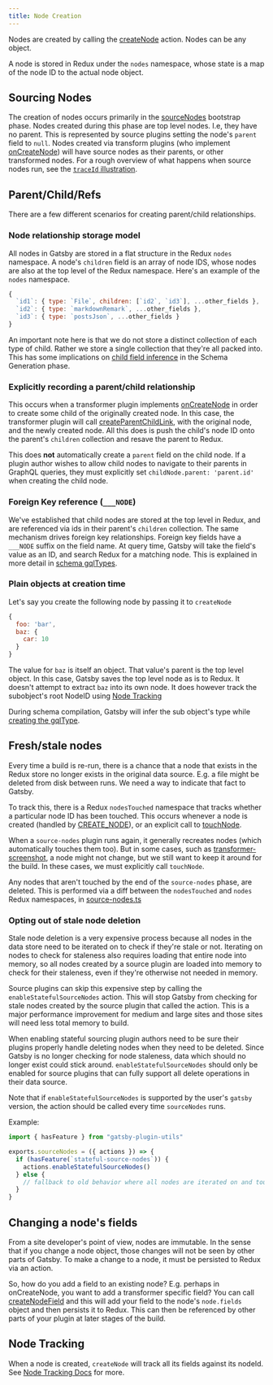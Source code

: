 ```yaml
---
title: Node Creation
---
```


Nodes are created by calling the [createNode](/docs/reference/config-files/actions/#createNode) action. Nodes can be any object.

A node is stored in Redux under the `nodes` namespace, whose state is a map of the node ID to the actual node object.

## Sourcing Nodes

The creation of nodes occurs primarily in the [sourceNodes](/docs/reference/config-files/gatsby-node/#sourceNodes) bootstrap phase. Nodes created during this phase are top level nodes. I.e, they have no parent. This is represented by source plugins setting the node's `parent` field to `null`. Nodes created via transform plugins (who implement [onCreateNode](/docs/reference/config-files/gatsby-node/#onCreateNode)) will have source nodes as their parents, or other transformed nodes. For a rough overview of what happens when source nodes run, see the [`traceId` illustration](/docs/how-plugins-apis-are-run/#using-traceid-to-await-downstream-api-calls).

## Parent/Child/Refs

There are a few different scenarios for creating parent/child relationships.

### Node relationship storage model

All nodes in Gatsby are stored in a flat structure in the Redux `nodes` namespace. A node's `children` field is an array of node IDS, whose nodes are also at the top level of the Redux namespace. Here's an example of the `nodes` namespace.

```javascript
{
  `id1`: { type: `File`, children: [`id2`, `id3`], ...other_fields },
  `id2`: { type: `markdownRemark`, ...other_fields },
  `id3`: { type: `postsJson`, ...other_fields }
}
```

An important note here is that we do not store a distinct collection of each type of child. Rather we store a single collection that they're all packed into. This has some implications on [child field inference](/docs/schema-generation/#4-parent--children-relationships) in the Schema Generation phase.

### Explicitly recording a parent/child relationship

This occurs when a transformer plugin implements [onCreateNode](/docs/reference/config-files/gatsby-node/#onCreateNode) in order to create some child of the originally created node. In this case, the transformer plugin will call [createParentChildLink](/docs/reference/config-files/actions/#createParentChildLink), with the original node, and the newly created node. All this does is push the child's node ID onto the parent's `children` collection and resave the parent to Redux.

This does **not** automatically create a `parent` field on the child node. If a plugin author wishes to allow child nodes to navigate to their parents in GraphQL queries, they must explicitly set `childNode.parent: 'parent.id'` when creating the child node.

### Foreign Key reference (`___NODE`)

We've established that child nodes are stored at the top level in Redux, and are referenced via ids in their parent's `children` collection. The same mechanism drives foreign key relationships. Foreign key fields have a `___NODE` suffix on the field name. At query time, Gatsby will take the field's value as an ID, and search Redux for a matching node. This is explained in more detail in [schema gqlTypes](/docs/schema-inference#foreign-key-reference-___node).

### Plain objects at creation time

Let's say you create the following node by passing it to `createNode`

```javascript
{
  foo: 'bar',
  baz: {
    car: 10
  }
}
```

The value for `baz` is itself an object. That value's parent is the top level object. In this case, Gatsby saves the top level node as is to Redux. It doesn't attempt to extract `baz` into its own node. It does however track the subobject's root NodeID using [Node Tracking](/docs/node-tracking/)

During schema compilation, Gatsby will infer the sub object's type while [creating the gqlType](/docs/schema-inference#plain-object-or-value-field).

## Fresh/stale nodes

Every time a build is re-run, there is a chance that a node that exists in the Redux store no longer exists in the original data source. E.g. a file might be deleted from disk between runs. We need a way to indicate that fact to Gatsby.

To track this, there is a Redux `nodesTouched` namespace that tracks whether a particular node ID has been touched. This occurs whenever a node is created (handled by [CREATE_NODE](https://github.com/gatsbyjs/gatsby/blob/master/packages/gatsby/src/redux/reducers/nodes-touched.ts)), or an explicit call to [touchNode](/docs/reference/config-files/actions/#touchNode).

When a `source-nodes` plugin runs again, it generally recreates nodes (which automatically touches them too). But in some cases, such as [transformer-screenshot](https://github.com/gatsbyjs/gatsby/blob/master/packages/gatsby-transformer-screenshot/src/gatsby-node.js#L56), a node might not change, but we still want to keep it around for the build. In these cases, we must explicitly call `touchNode`.

Any nodes that aren't touched by the end of the `source-nodes` phase, are deleted. This is performed via a diff between the `nodesTouched` and `nodes` Redux namespaces, in [source-nodes.ts](https://github.com/gatsbyjs/gatsby/blob/master/packages/gatsby/src/utils/source-nodes.ts)

### Opting out of stale node deletion

Stale node deletion is a very expensive process because all nodes in the data store need to be iterated on to check if they're stale or not. Iterating on nodes to check for staleness also requires loading that entire node into memory, so all nodes created by a source plugin are loaded into memory to check for their staleness, even if they're otherwise not needed in memory.

Source plugins can skip this expensive step by calling the `enableStatefulSourceNodes` action.
This will stop Gatsby from checking for stale nodes created by the source plugin that called the action.
This is a major performance improvement for medium and large sites and those sites will need less total memory to build.

When enabling stateful sourcing plugin authors need to be sure their plugins properly handle deleting nodes when they need to be deleted. Since Gatsby is no longer checking for node staleness, data which should no longer exist could stick around.
`enableStatefulSourceNodes` should only be enabled for source plugins that can fully support all delete operations in their data source.

Note that if `enableStatefulSourceNodes` is supported by the user's `gatsby` version, the action should be called every time `sourceNodes` runs.

Example:

```js
import { hasFeature } from "gatsby-plugin-utils"

exports.sourceNodes = ({ actions }) => {
  if (hasFeature(`stateful-source-nodes`)) {
    actions.enableStatefulSourceNodes()
  } else {
    // fallback to old behavior where all nodes are iterated on and touchNode is called.
  }
}
```

## Changing a node's fields

From a site developer's point of view, nodes are immutable. In the sense that if you change a node object, those changes will not be seen by other parts of Gatsby. To make a change to a node, it must be persisted to Redux via an action.

So, how do you add a field to an existing node? E.g. perhaps in onCreateNode, you want to add a transformer specific field? You can call [createNodeField](/docs/reference/config-files/actions/#createNodeField) and this will add your field to the node's `node.fields` object and then persists it to Redux. This can then be referenced by other parts of your plugin at later stages of the build.

## Node Tracking

When a node is created, `createNode` will track all its fields against its nodeId. See [Node Tracking Docs](/docs/node-tracking/) for more.
